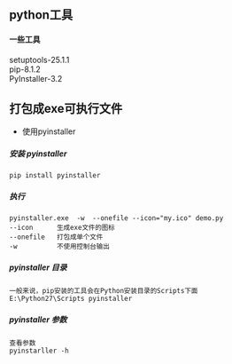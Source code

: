 ## python工具

#### 一些工具
setuptools-25.1.1  
pip-8.1.2  
PyInstaller-3.2  


## 打包成exe可执行文件
* 使用pyinstaller

##### 安装 pyinstaller
	pip install pyinstaller

##### 执行
	pyinstaller.exe  -w  --onefile --icon="my.ico" demo.py
	--icon 		生成exe文件的图标
    --onefile 	打包成单个文件
    -w    		不使用控制台输出

##### pyinstaller 目录
    一般来说，pip安装的工具会在Python安装目录的Scripts下面 
	E:\Python27\Scripts pyinstaller

##### pyinstaller 参数
	查看参数
	pyinstarller -h
